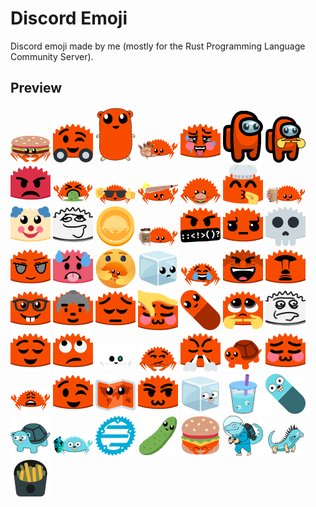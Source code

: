 # Discord Emoji

Discord emoji made by me (mostly for the Rust Programming Language Community Server).

## Preview

[![burris](./Preview/burris.png)](./Export/burris.png)
[![daFerris](./Preview/daFerris.png)](./Export/daFerris.png)
[![fepher](./Preview/fepher.png)](./Export/fepher.png)
[![ferrisAcquire](./Preview/ferrisAcquire.png)](./Export/ferrisAcquire.png)
[![ferrisAhegao](./Preview/ferrisAhegao.png)](./Export/ferrisAhegao.png)
[![ferrisAmogus](./Preview/ferrisAmogus.png)](./Export/ferrisAmogus.png)
[![ferrisAmogusPlead](./Preview/ferrisAmogusPlead.png)](./Export/ferrisAmogusPlead.png)
[![ferrisAngry](./Preview/ferrisAngry.png)](./Export/ferrisAngry.png)
[![ferrisBarf](./Preview/ferrisBarf.png)](./Export/ferrisBarf.png)
[![ferrisBased](./Preview/ferrisBased.png)](./Export/ferrisBased.png)
[![ferrisBonk](./Preview/ferrisBonk.png)](./Export/ferrisBonk.png)
[![ferrisBorgar](./Preview/ferrisBorgar.png)](./Export/ferrisBorgar.png)
[![ferrisChefKiss](./Preview/ferrisChefKiss.png)](./Export/ferrisChefKiss.png)
[![ferrisChoccyMilk](./Preview/ferrisChoccyMilk.png)](./Export/ferrisChoccyMilk.png)
[![ferrisClown](./Preview/ferrisClown.png)](./Export/ferrisClown.png)
[![ferrisClueless](./Preview/ferrisClueless.png)](./Export/ferrisClueless.png)
[![ferrisCoin](./Preview/ferrisCoin.png)](./Export/ferrisCoin.png)
[![ferrisCovfefe](./Preview/ferrisCovfefe.png)](./Export/ferrisCovfefe.png)
[![ferrisCursing](./Preview/ferrisCursing.png)](./Export/ferrisCursing.png)
[![ferrisDisapproval](./Preview/ferrisDisapproval.png)](./Export/ferrisDisapproval.png)
[![ferrisForgor](./Preview/ferrisForgor.png)](./Export/ferrisForgor.png)
[![ferrisFumo](./Preview/ferrisFumo.png)](./Export/ferrisFumo.png)
[![ferrisHot](./Preview/ferrisHot.png)](./Export/ferrisHot.png)
[![ferrisHug](./Preview/ferrisHug.png)](./Export/ferrisHug.png)
[![ferrisIce](./Preview/ferrisIce.png)](./Export/ferrisIce.png)
[![ferrisJoy](./Preview/ferrisJoy.png)](./Export/ferrisJoy.png)
[![ferrisManiacal](./Preview/ferrisManiacal.png)](./Export/ferrisManiacal.png)
[![ferrisMoai](./Preview/ferrisMoai.png)](./Export/ferrisMoai.png)
[![ferrisNerd](./Preview/ferrisNerd.png)](./Export/ferrisNerd.png)
[![ferrisOld](./Preview/ferrisOld.png)](./Export/ferrisOld.png)
[![ferrisPensive](./Preview/ferrisPensive.png)](./Export/ferrisPensive.png)
[![ferrisPet](./Preview/ferrisPet.png)](./Export/ferrisPet.png)
[![ferrisPilled](./Preview/ferrisPilled.png)](./Export/ferrisPilled.png)
[![ferrisPlead](./Preview/ferrisPlead.png)](./Export/ferrisPlead.png)
[![ferrisRealization](./Preview/ferrisRealization.png)](./Export/ferrisRealization.png)
[![ferrisRelieved](./Preview/ferrisRelieved.png)](./Export/ferrisRelieved.png)
[![ferrisRollingEyes](./Preview/ferrisRollingEyes.png)](./Export/ferrisRollingEyes.png)
[![ferrisSans](./Preview/ferrisSans.png)](./Export/ferrisSans.png)
[![ferrisSmug](./Preview/ferrisSmug.png)](./Export/ferrisSmug.png)
[![ferrisTriumph](./Preview/ferrisTriumph.png)](./Export/ferrisTriumph.png)
[![ferrisTurtle](./Preview/ferrisTurtle.png)](./Export/ferrisTurtle.png)
[![ferrisUwU](./Preview/ferrisUwU.png)](./Export/ferrisUwU.png)
[![ferrisWeary](./Preview/ferrisWeary.png)](./Export/ferrisWeary.png)
[![ferrisWink](./Preview/ferrisWink.png)](./Export/ferrisWink.png)
[![ferrisWorld](./Preview/ferrisWorld.png)](./Export/ferrisWorld.png)
[![ferrisowosneaky](./Preview/ferrisowosneaky.png)](./Export/ferrisowosneaky.png)
[![gopherIce](./Preview/gopherIce.png)](./Export/gopherIce.png)
[![gopherJuice](./Preview/gopherJuice.png)](./Export/gopherJuice.png)
[![gopherPilled](./Preview/gopherPilled.png)](./Export/gopherPilled.png)
[![gopherTurtle](./Preview/gopherTurtle.png)](./Export/gopherTurtle.png)
[![gorrisGun](./Preview/gorrisGun.png)](./Export/gorrisGun.png)
[![gost](./Preview/gost.png)](./Export/gost.png)
[![pickleFerris](./Preview/pickleFerris.png)](./Export/pickleFerris.png)
[![steamedClaws](./Preview/steamedClaws.png)](./Export/steamedClaws.png)
[![zego](./Preview/zego.png)](./Export/zego.png)
[![ziggo](./Preview/ziggo.png)](./Export/ziggo.png)
[![ziguanaÀLaFrançaise](./Preview/ziguanaÀLaFrançaise.png)](./Export/ziguanaÀLaFrançaise.png)
